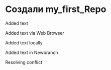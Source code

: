 ﻿# Создали  my_first_Repo

Added text

Added text via Web Browser

Added text locally

Added text in Newbranch

Resolving conflict
